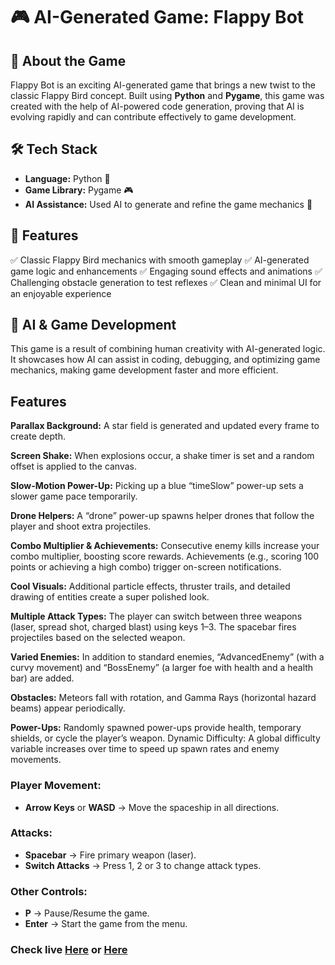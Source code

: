 # 🎮 AI-Generated Game: **Flappy Bot**

## 🚀 About the Game
Flappy Bot is an exciting AI-generated game that brings a new twist to the classic Flappy Bird concept. Built using **Python** and **Pygame**, this game was created with the help of AI-powered code generation, proving that AI is evolving rapidly and can contribute effectively to game development.

## 🛠️ Tech Stack
- **Language:** Python 🐍
- **Game Library:** Pygame 🎮
- **AI Assistance:** Used AI to generate and refine the game mechanics 🤖

## 🎯 Features
✅ Classic Flappy Bird mechanics with smooth gameplay
✅ AI-generated game logic and enhancements
✅ Engaging sound effects and animations
✅ Challenging obstacle generation to test reflexes
✅ Clean and minimal UI for an enjoyable experience


## 🤖 AI & Game Development
This game is a result of combining human creativity with AI-generated logic. It showcases how AI can assist in coding, debugging, and optimizing game mechanics, making game development faster and more efficient.

## Features

**Parallax Background:**
A star field is generated and updated every frame to create depth.

**Screen Shake:**
When explosions occur, a shake timer is set and a random offset is applied to the canvas.

**Slow-Motion Power-Up:**
Picking up a blue “timeSlow” power-up sets a slower game pace temporarily.

**Drone Helpers:**
A “drone” power-up spawns helper drones that follow the player and shoot extra projectiles.

**Combo Multiplier & Achievements:**
Consecutive enemy kills increase your combo multiplier, boosting score rewards. Achievements (e.g., scoring 100 points or achieving a high combo) trigger on-screen notifications.

**Cool Visuals:**
Additional particle effects, thruster trails, and detailed drawing of entities create a super polished look.

**Multiple Attack Types:**
The player can switch between three weapons (laser, spread shot, charged blast) using keys 1–3. The spacebar fires projectiles based on the selected weapon.

**Varied Enemies:** In addition to standard enemies, “AdvancedEnemy” (with a curvy movement) and “BossEnemy” (a larger foe with health and a health bar) are added.

**Obstacles:** Meteors fall with rotation, and Gamma Rays (horizontal hazard beams) appear periodically.

**Power-Ups:** Randomly spawned power-ups provide health, temporary shields, or cycle the player’s weapon.
Dynamic Difficulty: A global difficulty variable increases over time to speed up spawn rates and enemy movements.



### **Player Movement:**  
- **Arrow Keys** or **WASD** → Move the spaceship in all directions.  

### **Attacks:**  
- **Spacebar** → Fire primary weapon (laser).    
- **Switch Attacks** → Press 1, 2 or 3 to change attack types.  

### **Other Controls:**  
- **P** → Pause/Resume the game.  
- **Enter** → Start the game from the menu.

### Check live [Here](https://maaz-319.github.io/web/aigame/) or [Here](https://portfolio.maaz.me/web/aigame)